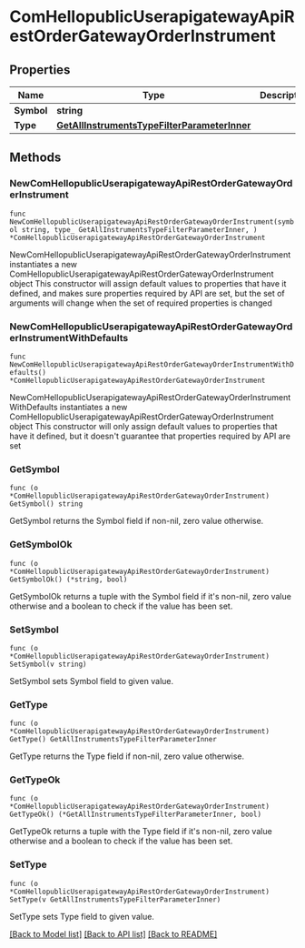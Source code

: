 # ComHellopublicUserapigatewayApiRestOrderGatewayOrderInstrument

## Properties

Name | Type | Description | Notes
------------ | ------------- | ------------- | -------------
**Symbol** | **string** |  | 
**Type** | [**GetAllInstrumentsTypeFilterParameterInner**](GetAllInstrumentsTypeFilterParameterInner.md) |  | 

## Methods

### NewComHellopublicUserapigatewayApiRestOrderGatewayOrderInstrument

`func NewComHellopublicUserapigatewayApiRestOrderGatewayOrderInstrument(symbol string, type_ GetAllInstrumentsTypeFilterParameterInner, ) *ComHellopublicUserapigatewayApiRestOrderGatewayOrderInstrument`

NewComHellopublicUserapigatewayApiRestOrderGatewayOrderInstrument instantiates a new ComHellopublicUserapigatewayApiRestOrderGatewayOrderInstrument object
This constructor will assign default values to properties that have it defined,
and makes sure properties required by API are set, but the set of arguments
will change when the set of required properties is changed

### NewComHellopublicUserapigatewayApiRestOrderGatewayOrderInstrumentWithDefaults

`func NewComHellopublicUserapigatewayApiRestOrderGatewayOrderInstrumentWithDefaults() *ComHellopublicUserapigatewayApiRestOrderGatewayOrderInstrument`

NewComHellopublicUserapigatewayApiRestOrderGatewayOrderInstrumentWithDefaults instantiates a new ComHellopublicUserapigatewayApiRestOrderGatewayOrderInstrument object
This constructor will only assign default values to properties that have it defined,
but it doesn't guarantee that properties required by API are set

### GetSymbol

`func (o *ComHellopublicUserapigatewayApiRestOrderGatewayOrderInstrument) GetSymbol() string`

GetSymbol returns the Symbol field if non-nil, zero value otherwise.

### GetSymbolOk

`func (o *ComHellopublicUserapigatewayApiRestOrderGatewayOrderInstrument) GetSymbolOk() (*string, bool)`

GetSymbolOk returns a tuple with the Symbol field if it's non-nil, zero value otherwise
and a boolean to check if the value has been set.

### SetSymbol

`func (o *ComHellopublicUserapigatewayApiRestOrderGatewayOrderInstrument) SetSymbol(v string)`

SetSymbol sets Symbol field to given value.


### GetType

`func (o *ComHellopublicUserapigatewayApiRestOrderGatewayOrderInstrument) GetType() GetAllInstrumentsTypeFilterParameterInner`

GetType returns the Type field if non-nil, zero value otherwise.

### GetTypeOk

`func (o *ComHellopublicUserapigatewayApiRestOrderGatewayOrderInstrument) GetTypeOk() (*GetAllInstrumentsTypeFilterParameterInner, bool)`

GetTypeOk returns a tuple with the Type field if it's non-nil, zero value otherwise
and a boolean to check if the value has been set.

### SetType

`func (o *ComHellopublicUserapigatewayApiRestOrderGatewayOrderInstrument) SetType(v GetAllInstrumentsTypeFilterParameterInner)`

SetType sets Type field to given value.



[[Back to Model list]](../README.md#documentation-for-models) [[Back to API list]](../README.md#documentation-for-api-endpoints) [[Back to README]](../README.md)


